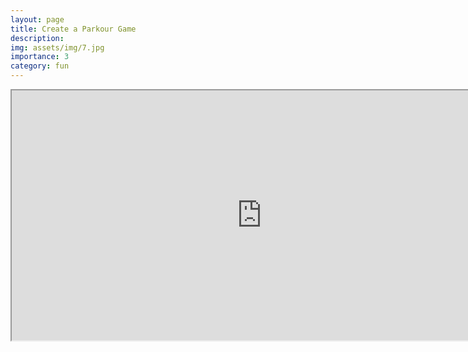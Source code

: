 ```yaml
---
layout: page
title: Create a Parkour Game
description: 
img: assets/img/7.jpg
importance: 3
category: fun
---
```



<div class="row">
    <div class="col-sm mt-3 mt-md-0">
        <iframe id="myEmbedThree" src="https://bluestar2333.github.io/assets/pdf/Parkour.pdf" width=800 height=400 />
    </div>
</div>
